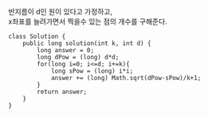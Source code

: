 반지름이 d인 원이 있다고 가정하고,   
x좌표를 늘려가면서 찍을수 있는 점의 개수를 구해준다.   
```
class Solution {
    public long solution(int k, int d) {
        long answer = 0;
        long dPow = (long) d*d;
        for(long i=0; i<=d; i+=k){
            long sPow = (long) i*i;
            answer += (long) Math.sqrt(dPow-sPow)/k+1;
        }
        return answer;
    }
}
```
